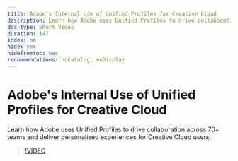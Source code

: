 ```yaml
---
title: Adobe's Internal Use of Unified Profiles for Creative Cloud
description: Learn how Adobe uses Unified Profiles to drive collaboration across 70+ teams and deliver personalized experiences for Creative Cloud users.
doc-type: Short Video
duration: 147
index: no
hide: yes
hidefromtoc: yes
recommendations: noCatalog, noDisplay
---
```


# Adobe's Internal Use of Unified Profiles for Creative Cloud

Learn how Adobe uses Unified Profiles to drive collaboration across 70+ teams and deliver personalized experiences for Creative Cloud users.

<!-- 62_S655_3442541_146_adobes-internal-use-of-unified-profiles-for-creative-cloud -->
>[!VIDEO](https://video.tv.adobe.com/v/3458283/?learn=on&enablevpops=true)
